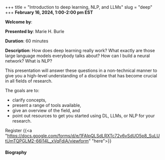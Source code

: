 +++
title = "Introduction to deep learning, NLP, and LLMs"
slug = "deep"
+++
**February 16, 2024, 1:00-2:00 pm EST**

**Welcome by**: 

**Presented by**: Marie H. Burle

**Duration**: 60 minutes

**Description**: How does deep learning really work? What exactly are those large language models everybody
talks about? How can I build a neural network? What is NLP?

This presentation will answer these questions in a non-technical manner to give you a high-level understanding
of a discipline that has become crucial in all fields of research.

The goals are to:
- clarify concepts,
- present a range of tools available,
- give an overview of the field, and
- point out resources to get you started using DL, LLMs, or NLP for your research.

Register {{<a "https://docs.google.com/forms/d/e/1FAIpQLSdLRXTc72v6vSdUO5p8_SuLUtUmTQPGLM2-66I14L_xVqFdiA/viewform" "here">}}

<!-- Le même séminaire [en français](/template). -->

#### Biography
